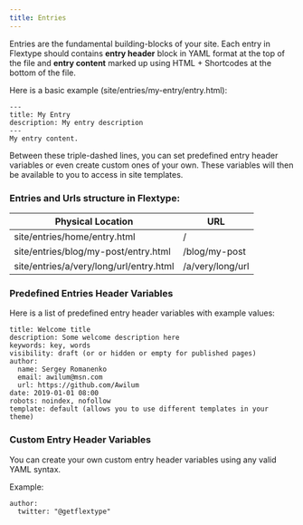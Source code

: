 ```yaml
---
title: Entries
---
```


<p>Entries are the fundamental building-blocks of your site. Each entry in Flextype should contains <strong>entry header</strong> block in YAML format at the top of the file and <strong>entry content</strong> marked up using HTML + Shortcodes at the bottom of the file.</p>
<p>Here is a basic example (site/entries/my-entry/entry.html):</p>
<pre><code class="text hljs">---
title: My Entry
description: My entry description
---
My entry content.</code></pre>
<p>Between these triple-dashed lines, you can set predefined entry header variables or even create custom ones of your own. These variables will then be available to you to access in site templates.</p>
<h3>Entries and Urls structure in Flextype:</h3>
<table class="table"><thead><tr><th>Physical Location</th>
<th>URL</th>
</tr></thead><tbody><tr><td>site/entries/home/entry.html</td>
<td>/</td>
</tr><tr><td>site/entries/blog/my-post/entry.html</td>
<td>/blog/my-post</td>
</tr><tr><td>site/entries/a/very/long/url/entry.html</td>
<td>/a/very/long/url</td>
</tr></tbody></table>
<h3>Predefined Entries Header Variables</h3>
<p>Here is a list of predefined entry header variables with example values:</p>
<pre><code class="text hljs">title: Welcome title
description: Some welcome description here
keywords: key, words
visibility: draft (or or hidden or empty for published pages)
author:
&nbsp;&nbsp;name: Sergey Romanenko
&nbsp;&nbsp;email: awilum@msn.com
&nbsp;&nbsp;url: https://github.com/Awilum
date: 2019-01-01 08:00
robots: noindex, nofollow
template: default (allows you to use different templates in your theme)  </code></pre>
<h3>Custom Entry Header Variables</h3>
<p>You can create your own custom entry header variables using any valid YAML syntax.</p>
<p>Example:   </p>
<pre><code>author:
&nbsp;&nbsp;twitter: "@getflextype"</code></pre>
